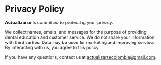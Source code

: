 # Privacy Policy

**Actualizarse** is committed to protecting your privacy.

We collect names, emails, and messages for the purpose of providing dental education and customer service. We do not share your information with third parties. Data may be used for marketing and improving service. By interacting with us, you agree to this policy.

If you have any questions, contact us at actualizarsecolombia@gmail.com.
